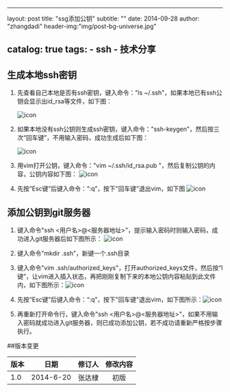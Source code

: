 

---
layout:     post
title:      "ssg添加公钥"
subtitle:   ""
date:       2014-09-28
author:     "zhangdadi"
header-img:"img/post-bg-universe.jpg"

catalog: true
tags:
    - ssh
    - 技术分享
---


## 生成本地ssh密钥

1. 先查看自己本地是否有ssh密钥，键入命令："ls ~/.ssh"，如果本地已有ssh公钥会显示出id_rsa等文件，如下图：

   ![icon](http://zhangdadi.github.io/image/git/ssh/1.png)

2. 如果本地没有ssh公钥则生成ssh密钥，键入命令："ssh-keygen"，然后按三次“回车键”，不用输入密码，成功生成后如下图：
   
   ![icon](http://zhangdadi.github.io/image/git/ssh/2.png)

3. 用vim打开公钥，键入命令："vim ~/.ssh/id_rsa.pub
"，然后复制公钥的内容，公钥内容如下图：
![icon](http://zhangdadi.github.io/image/git/ssh/3.png)

4. 先按“Esc键”后键入命令：“:q”，按下"回车键"退出vim，如下图
![icon](http://zhangdadi.github.io/image/git/ssh/4.png)

## 添加公钥到git服务器

1. 键入命令"ssh <用户名>@<服务器地址>"，提示输入密码时则输入密码，成功进入git服务器后如下图所示：
![icon](http://zhangdadi.github.io/image/git/ssh/5.png)

2. 键入命令"mkdir .ssh"，新键一个.ssh目录
3. 键入命令"vim .ssh/authorized_keys"，打开authorized_keys文件，然后按“I键”，让vim进入插入状态，再把刚刚复制下来的本地公钥内容粘贴到此文件内，如下图所示：![icon](http://zhangdadi.github.io/image/git/ssh/6.png)
4. 先按“Esc键”后键入命令：“:q”，按下"回车键"退出vim，如下图所示：![icon](http://zhangdadi.github.io/image/git/ssh/7.png)
5. 再重新打开命令行，键入命令"ssh <用户名>@<服务器地址>"，如果不用输入密码就成功进入git服务器，则已成功添加公钥，若不成功请重新严格按步骤执行。


##版本变更

| 版本 | 日期 | 修订人 | 修改内容 |
| ----|-------|--------|:---------:| 
| 1.0 | 2014-6-20 | 张达棣 | 初版 |